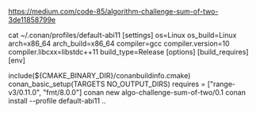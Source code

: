 https://medium.com/code-85/algorithm-challenge-sum-of-two-3de11858799e

cat ~/.conan/profiles/default-abi11 
[settings]
os=Linux
os_build=Linux
arch=x86_64
arch_build=x86_64
compiler=gcc
compiler.version=10
compiler.libcxx=libstdc++11
build_type=Release
[options]
[build_requires]
[env]


include(${CMAKE_BINARY_DIR}/conanbuildinfo.cmake)
conan_basic_setup(TARGETS NO_OUTPUT_DIRS)
requires = ["range-v3/0.11.0", "fmt/8.0.0"]
conan new algo-challenge-sum-of-two/0.1
conan install --profile default-abi11 ..
